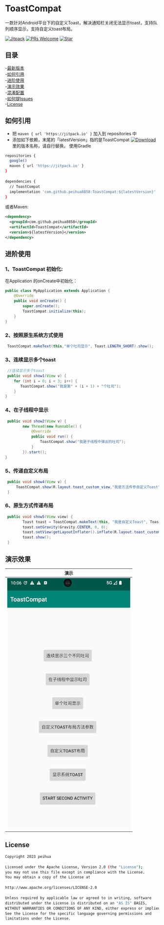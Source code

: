# ToastCompat 
   一款针对Android平台下的自定义Toast，解决通知栏关闭无法显示toast，支持队列顺序显示，支持自定义toast布局。<br>

[![Jitpack](https://jitpack.io/v/peihua8858/ToastCompat.svg)](https://github.com/peihua8858)
[![PRs Welcome](https://img.shields.io/badge/PRs-Welcome-brightgreen.svg)](https://github.com/peihua8858)
[![Star](https://img.shields.io/github/stars/peihua8858/ToastCompat.svg)](https://github.com/peihua8858/ToastCompat)


## 目录
-[最新版本](https://github.com/peihua8858/ToastCompat/releases/tag/1.0.3)<br>
-[如何引用](#如何引用)<br>
-[进阶使用](#进阶使用)<br>
-[演示效果](#演示效果)<br>
-[混淆配置](#混淆配置)<br>
-[如何提Issues](https://github.com/peihua8858/ToastCompat/wiki/%E5%A6%82%E4%BD%95%E6%8F%90Issues%3F)<br>
-[License](#License)<br>



## 如何引用
* 把 `maven { url 'https://jitpack.io' }` 加入到 repositories 中
* 添加如下依赖，末尾的「latestVersion」指的是ToastCompat [![Download](https://jitpack.io/v/peihua8858/ToastCompat.svg)](https://jitpack.io/#peihua8858/ToastCompat) 里的版本名称，请自行替换。
使用Gradle
```sh
repositories {
  google()
  maven { url 'https://jitpack.io' }
}

dependencies {
  // ToastCompat
  implementation 'com.github.peihua8858:ToastCompat:${latestVersion}'
}
```

或者Maven:

```xml
<dependency>
  <groupId>com.github.peihua8858</groupId>
  <artifactId>ToastCompat</artifactId>
  <version>${latestVersion}</version>
</dependency>
```

## 进阶使用

### 1、ToastCompat 初始化:

在Application 的onCreate中初始化：

```java
public class MyApplication extends Application {
    @Override
    public void onCreate() {
        super.onCreate();
        ToastCompat.initialize(this);
    }
}
```
### 2、按照原生系统方式使用

```java
 ToastCompat.makeText(this,"单个吐司显示", Toast.LENGTH_SHORT).show();
```

### 3、连续显示多个toast

```java
 //连续显示多个toast
 public void show1(View v) {
    for (int i = 0; i < 3; i++) {
       ToastCompat.show("我是第" + (i + 1) + "个吐司");
    }
}
```

### 4、在子线程中显示

```java
 public void show2(View v) {
        new Thread(new Runnable() {
            @Override
            public void run() {
                ToastCompat.show("我是子线程中弹出的吐司");
            }
        }).start();
}
```

### 5、传递自定义布局

```java
 public void show4(View v) {
     ToastCompat.show(R.layout.toast_custom_view,"我是方法传参自定义Toast",Gravity.BOTTOM, 0, 72);
 }
```

### 6、原生方式传递布局

```java
 public void show5(View view) {
        Toast toast = ToastCompat.makeText(this, "我是自定义Toast", ToastCompat.LENGTH_SHORT);
        toast.setGravity(Gravity.CENTER, 0, 0);
        toast.setView(getLayoutInflater().inflate(R.layout.toast_custom_view, null));
        toast.show();
 }
```


## 演示效果

|          演示          |
|:----------------------:|
| ![](images/image1.gif) | 

## License
```sh
Copyright 2023 peihua

Licensed under the Apache License, Version 2.0 (the "License");
you may not use this file except in compliance with the License.
You may obtain a copy of the License at

http://www.apache.org/licenses/LICENSE-2.0

Unless required by applicable law or agreed to in writing, software
distributed under the License is distributed on an "AS IS" BASIS,
WITHOUT WARRANTIES OR CONDITIONS OF ANY KIND, either express or implied.
See the License for the specific language governing permissions and
limitations under the License.
```
